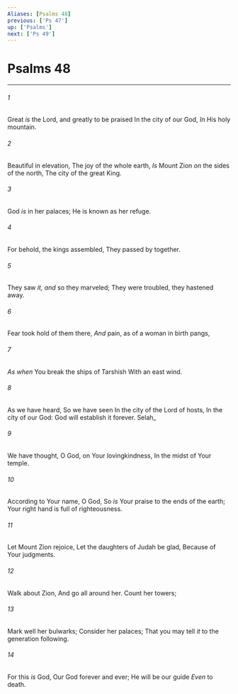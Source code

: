 ```yaml
---
Aliases: [Psalms 48]
previous: ['Ps 47']
up: ['Psalms']
next: ['Ps 49']
---
```

# Psalms 48

***


###### 1 
Great _is_ the Lord, and greatly to be praised In the city of our God, _In_ His holy mountain. 

###### 2 
Beautiful in elevation, The joy of the whole earth, _Is_ Mount Zion _on_ the sides of the north, The city of the great King. 

###### 3 
God _is_ in her palaces; He is known as her refuge. 

###### 4 
For behold, the kings assembled, They passed by together. 

###### 5 
They saw _it, and_ so they marveled; They were troubled, they hastened away. 

###### 6 
Fear took hold of them there, _And_ pain, as of a woman in birth pangs, 

###### 7 
_As when_ You break the ships of Tarshish With an east wind. 

###### 8 
As we have heard, So we have seen In the city of the Lord of hosts, In the city of our God: God will establish it forever. Selah_ 

###### 9 
We have thought, O God, on Your lovingkindness, In the midst of Your temple. 

###### 10 
According to Your name, O God, So _is_ Your praise to the ends of the earth; Your right hand is full of righteousness. 

###### 11 
Let Mount Zion rejoice, Let the daughters of Judah be glad, Because of Your judgments. 

###### 12 
Walk about Zion, And go all around her. Count her towers; 

###### 13 
Mark well her bulwarks; Consider her palaces; That you may tell _it_ to the generation following. 

###### 14 
For this _is_ God, Our God forever and ever; He will be our guide _Even_ to death.
